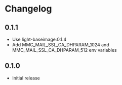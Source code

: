 # Changelog

## 0.1.1
  - Use light-baseimage:0.1.4
  - Add MMC_MAIL_SSL_CA_DHPARAM_1024 and MMC_MAIL_SSL_CA_DHPARAM_512 env variables

## 0.1.0
  - Initial release
